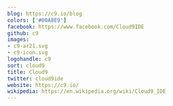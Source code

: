 ```yaml
---
blog: https://c9.io/blog
colors: ['#00A8E9']
facebook: https://www.facebook.com/Cloud9IDE
github: c9
images:
- c9-ar21.svg
- c9-icon.svg
logohandle: c9
sort: cloud9
title: Cloud9
twitter: cloud9ide
website: https://c9.io/
wikipedia: https://en.wikipedia.org/wiki/Cloud9_IDE
---
```

